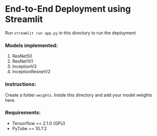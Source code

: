 # End-to-End Deployment using Streamlit
Run `streamlit run app.py` in this directory to run the deployment
### Models implemented: <br>
1. ResNet50
2. ResNet101
3. InceptionV3
4. InceptionResnetV2

### Instructions: <br>
Create a folder `weights`. Inside this directory and add your model weights here.

### Requirements:
* Tensorflow == 2.1.0 (GPU)
* PyTube == 10.7.2
